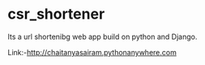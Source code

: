 # csr_shortener

Its a url shortenibg web app build on python and Django.

Link:-http://chaitanyasairam.pythonanywhere.com
